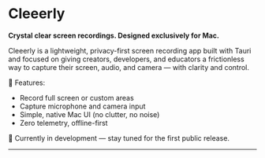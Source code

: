 # Cleeerly

**Crystal clear screen recordings. Designed exclusively for Mac.**

Cleeerly is a lightweight, privacy-first screen recording app built with Tauri and focused on giving creators, developers, and educators a frictionless way to capture their screen, audio, and camera — with clarity and control.

🎯 Features:
- Record full screen or custom areas
- Capture microphone and camera input
- Simple, native Mac UI (no clutter, no noise)
- Zero telemetry, offline-first

🚧 Currently in development — stay tuned for the first public release.

---
